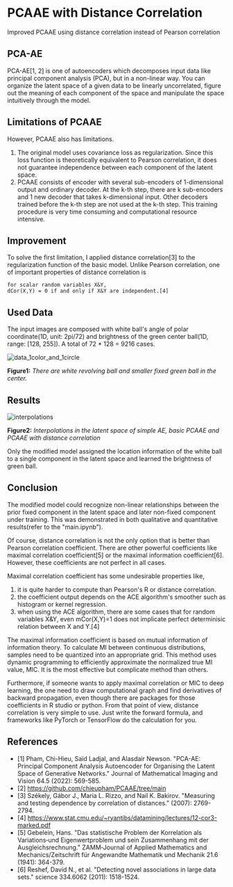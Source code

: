 # PCAAE with Distance Correlation
Improved PCAAE using distance correlation instead of Pearson correlation


## PCA-AE
PCA-AE[1, 2] is one of autoencoders which decomposes input data like principal component analysis (PCA), but in a non-linear way. You can organize the latent space of a given data to be linearly uncorrelated, figure out the meaning of each component of the space and manipulate the space intuitively through the model. 


## Limitations of PCAAE
However, PCAAE also has limitations.
  1. The original model uses covariance loss as regularization. Since this loss function is theoretically equivalent to Pearson correlation, it does not guarantee independence between each component of the latent space.
  2. PCAAE consists of encoder with several sub-encoders of 1-dimensional output and ordinary decoder. At the k-th step, there are k sub-encoders and 1 new decoder that takes k-dimensional input. Other decoders trained before the k-th step are not used at the k-th step. This training procedure is very time consuming and computational resource intensive.


## Improvement
To solve the first limitation, I applied distance correlation[3] to the regularization function of the basic model. Unlike Pearson correlation, one of important properties of distance correlation is 

    for scalar random variables X&Y, 
    dCor(X,Y) = 0 if and only if X&Y are independent.[4]
 

## Used Data
The input images are composed with white ball's angle of polar coordinate(1D, unit: 2pi/72) and brightness of the green center ball(1D, range: [128, 255]). A total of 72 * 128 = 9216 cases. 

![data_1color_and_1circle](https://github.com/disin7c9/PCAAE-with-Distance-Correlation/assets/94789911/f3ae87e9-43ee-4dc4-9043-e4bd918dd303)


**Figure1:** *There are white revolving ball and smaller fixed green ball in the center.*
   
    
## Results

![interpolations](https://github.com/disin7c9/PCAAE-with-Distance-Correlation/assets/94789911/5d517d38-70a2-4505-a12d-3f72f77fd9ff)


**Figure2:** *Interpolations in the latent space of simple AE, basic PCAAE and PCAAE with distance correlation*

Only the modified model assigned the location information of the white ball to a single component in the latent space and learned the brightness of green ball.


## Conclusion
The modified model could recognize non-linear relationships between the prior fixed component in the latent space and later non-fixed component under training. This was demonstrated in both qualitative and quantitative results(refer to the "main.ipynb").

Of course, distance correlation is not the only option that is better than Pearson correlation coefficient. There are other powerful coefficients like maximal correlation coefficient[5] or the maximal information coefficient[6]. However, these coefficients are not perfect in all cases.

Maximal correlation coefficient has some undesirable properties like,
  1. it is quite harder to compute than Pearson's R or distance correlation.
  2. the coefficient output depends on the ACE algorithm's smoother such as histogram or kernel regression.
  3. when using the ACE algorithm, there are some cases that for random variables X&Y, even mCor(X,Y)=1 does not implicate perfect determinisic relation between X and Y.[4]

The maximal information coefficient is based on mutual information of information theory. To calculate MI between continuous distributions, samples need to be quantized into an appropriate grid. This method uses dynamic programming to efficiently approximate the normalized true MI value, MIC. It is the most effective but complicate method than others.

Furthermore, if someone wants to apply maximal correlation or MIC to deep learning, the one need to draw computational graph and find derivatives of backward propagation, even though there are packages for those coefficients in R studio or python. From that point of view, distance correlation is very simple to use. Just write the forward formula, and frameworks like PyTorch or TensorFlow do the calculation for you.


## References
- [1] Pham, Chi-Hieu, Saïd Ladjal, and Alasdair Newson. "PCA-AE: Principal Component Analysis Autoencoder for Organising the Latent Space of Generative Networks." Journal of Mathematical Imaging and Vision 64.5 (2022): 569-585.
- [2] https://github.com/chieupham/PCAAE/tree/main
- [3] Székely, Gábor J., Maria L. Rizzo, and Nail K. Bakirov. "Measuring and testing dependence by correlation of distances." (2007): 2769-2794.
- [4] https://www.stat.cmu.edu/~ryantibs/datamining/lectures/12-cor3-marked.pdf
- [5] Gebelein, Hans. "Das statistische Problem der Korrelation als Variations‐und Eigenwertproblem und sein Zusammenhang mit der Ausgleichsrechnung." ZAMM‐Journal of Applied Mathematics and Mechanics/Zeitschrift für Angewandte Mathematik und Mechanik 21.6 (1941): 364-379.
- [6] Reshef, David N., et al. "Detecting novel associations in large data sets." science 334.6062 (2011): 1518-1524.

